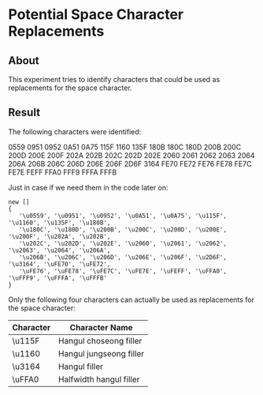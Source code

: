 # Potential Space Character Replacements

## About
This experiment tries to identify characters that could be used as replacements for the space character.

## Result
The following characters were identified:

0559
0951
0952
0A51
0A75
115F
1160
135F
180B
180C
180D
200B
200C
200D
200E
200F
202A
202B
202C
202D
202E
2060
2061
2062
2063
2064
206A
206B
206C
206D
206E
206F
2D6F
3164
FE70
FE72
FE76
FE78
FE7C
FE7E
FEFF
FFA0
FFF9
FFFA
FFFB

Just in case if we need them in the code later on:

    new []
    {
       '\u0559', '\u0951', '\u0952', '\u0A51', '\u0A75', '\u115F', '\u1160', '\u135F', '\u180B',
       '\u180C', '\u180D', '\u200B', '\u200C', '\u200D', '\u200E', '\u200F', '\u202A', '\u202B',
       '\u202C', '\u202D', '\u202E', '\u2060', '\u2061', '\u2062', '\u2063', '\u2064', '\u206A',
       '\u206B', '\u206C', '\u206D', '\u206E', '\u206F', '\u2D6F', '\u3164', '\uFE70', '\uFE72',
       '\uFE76', '\uFE78', '\uFE7C', '\uFE7E', '\uFEFF', '\uFFA0', '\uFFF9', '\uFFFA', '\uFFFB'
    }

Only the following four characters can actually be used as replacements for the space character:

Character | Character Name
------------ | -------------
\u115F | Hangul choseong filler
\u1160 | Hangul jungseong filler
\u3164 | Hangul filler
\uFFA0 | Halfwidth hangul filler